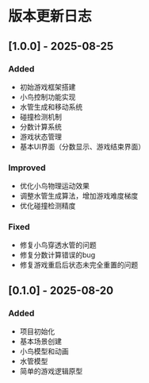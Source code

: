 # 版本更新日志

## [1.0.0] - 2025-08-25

### Added
- 初始游戏框架搭建
- 小鸟控制功能实现
- 水管生成和移动系统
- 碰撞检测机制
- 分数计算系统
- 游戏状态管理
- 基本UI界面（分数显示、游戏结束界面）

### Improved
- 优化小鸟物理运动效果
- 调整水管生成算法，增加游戏难度梯度
- 优化碰撞检测精度

### Fixed
- 修复小鸟穿透水管的问题
- 修复分数计算错误的bug
- 修复游戏重启后状态未完全重置的问题

## [0.1.0] - 2025-08-20

### Added
- 项目初始化
- 基本场景创建
- 小鸟模型和动画
- 水管模型
- 简单的游戏逻辑原型